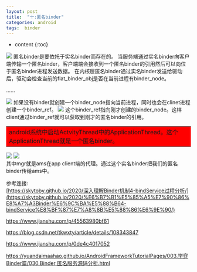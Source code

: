 ```yaml
---
layout: post
title:  "十:匿名binder"
categories: android
tags:  binder
---
```


* content
{:toc}

![](https://raw.githubusercontent.com/joshuayingwhat/blog_resource/main/image/Untitled.png)
匿名binder是要依托于实名binder而存在的。
当服务端通过实名binder向客户端传输一个匿名binder，客户端端会接收到一个匿名binder的引用然后可以向位于匿名binder进程发送数据。
在内核层匿名binder通过实名binder发送给驱动后，驱动会检查当前的flat_binder_obj是否在当前进程有binder_node。

......

![](https://raw.githubusercontent.com/joshuayingwhat/blog_resource/main/image/Untitled%20(1).png)
如果没有binder就创建一个binder_node指向当前进程，同时也会在clinet进程创建一个binder_ref。
![](https://raw.githubusercontent.com/joshuayingwhat/blog_resource/main/image/Untitled%20(2).png)
这个binder_ref指向刚才创建的binder_node。这样client通过binder_ref就可以获取到刚才的匿名binder的引用。
<table><tr><td bgcolor=red>android系统中启动ActvityThread中的ApplicationThread。这个ApplicationThread就是一个匿名binder。</td></tr></table>

![](https://raw.githubusercontent.com/joshuayingwhat/blog_resource/main/image/Untitled%20(3).png)
![](https://raw.githubusercontent.com/joshuayingwhat/blog_resource/main/image/Untitled%20(4).png)
<br>
其中mgr就是ams在app client端的代理。通过这个实名binder把我们的匿名binder传给ams中。

参考连接:<br>
[https://skytoby.github.io/2020/深入理解Binder机制4-bindService过程分析/](https://skytoby.github.io/2020/%E6%B7%B1%E5%85%A5%E7%90%86%E8%A7%A3Binder%E6%9C%BA%E5%88%B64-bindService%E8%BF%87%E7%A8%8B%E5%88%86%E6%9E%90/)

<https://www.jianshu.com/p/45563980bf61>

<https://blog.csdn.net/tkwxty/article/details/108343847>

<https://www.jianshu.com/p/0de4c4017052>

[https://yuandaimaahao.github.io/AndroidFrameworkTutorialPages/003.学穿Binder篇/030.Binder 匿名服务源码分析.html](https://yuandaimaahao.github.io/AndroidFrameworkTutorialPages/003.%E5%AD%A6%E7%A9%BFBinder%E7%AF%87/030.Binder%20%E5%8C%BF%E5%90%8D%E6%9C%8D%E5%8A%A1%E6%BA%90%E7%A0%81%E5%88%86%E6%9E%90.html)